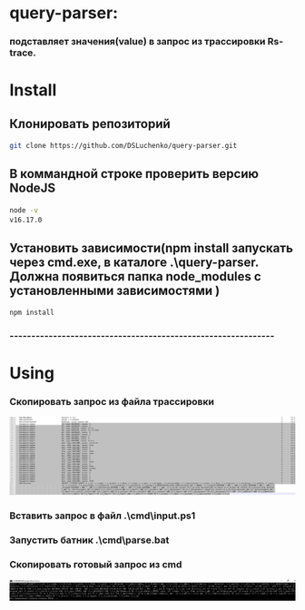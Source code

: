 # query-parser: 
### подставляет значения(value) в запрос из трассировки Rs-trace.

# Install
## Клонировать репозиторий
```sh
git clone https://github.com/DSLuchenko/query-parser.git
```
## В коммандной строке проверить версию NodeJS 
```sh
node -v
v16.17.0
```
## Установить зависимости(npm install запускать через cmd.exe, в каталоге .\\query-parser. Должна появиться папка node_modules с установленными зависимостями )
```sh
npm install
```

### -------------------------------------------------------------

# Using
### Скопировать запрос из файла трассировки
<p align='center'>
<img src='https://github.com/DSLuchenko/query-parser/blob/main/img/1.jpg?raw=true' width='1280' alt='Build errors'>
</p>

### Вставить запрос в файл .\cmd\input.ps1 

### Запустить батник .\cmd\parse.bat

### Скопировать готовый запрос из cmd
<p align='center'>
<img src='https://github.com/DSLuchenko/query-parser/blob/main/img/2.jpg?raw=true' width='1280' alt='Build errors'>
</p>







